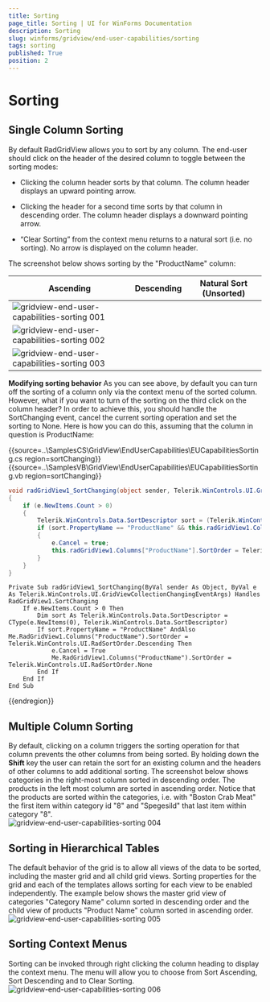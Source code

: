 ```yaml
---
title: Sorting
page_title: Sorting | UI for WinForms Documentation
description: Sorting
slug: winforms/gridview/end-user-capabilities/sorting
tags: sorting
published: True
position: 2
---
```


# Sorting



## Single Column Sorting

By default RadGridView allows you to sort by any column. The end-user should click on the header of the desired column to toggle between the sorting modes:

* Clicking the column header sorts by that column. The column header displays an upward pointing arrow.

* Clicking the header for a second time sorts by that column in descending order. The column header displays a downward pointing arrow.

* “Clear Sorting” from the context menu returns to a natural sort (i.e. no sorting). No arrow is displayed on the column header.

The screenshot below shows sorting by the "ProductName" column:
          


| Ascending | Descending | Natural Sort (Unsorted) |
| ------ | ------ | ------ |
|![gridview-end-user-capabilities-sorting 001](images/gridview-end-user-capabilities-sorting001.png)|
![gridview-end-user-capabilities-sorting 002](images/gridview-end-user-capabilities-sorting002.png)|
![gridview-end-user-capabilities-sorting 003](images/gridview-end-user-capabilities-sorting003.png)|

__Modifying sorting behavior__ As you can see above, by default you can turn off the sorting of a column only via the context menu of the sorted column. However, what if you want to turn of the sorting on the third click on the column header? In order to achieve this, you should handle the SortChanging event, cancel the current sorting operation and set the sorting to None. Here is how you can do this, assuming that the column in question is ProductName:

{{source=..\SamplesCS\GridView\EndUserCapabilities\EUCapabilitiesSorting.cs region=sortChanging}} 
{{source=..\SamplesVB\GridView\EndUserCapabilities\EUCapabilitiesSorting.vb region=sortChanging}} 

````C#
void radGridView1_SortChanging(object sender, Telerik.WinControls.UI.GridViewCollectionChangingEventArgs e)
{
    if (e.NewItems.Count > 0)
    {
        Telerik.WinControls.Data.SortDescriptor sort = (Telerik.WinControls.Data.SortDescriptor)e.NewItems[0];
        if (sort.PropertyName == "ProductName" && this.radGridView1.Columns["ProductName"].SortOrder == Telerik.WinControls.UI.RadSortOrder.Descending)
        {
            e.Cancel = true;
            this.radGridView1.Columns["ProductName"].SortOrder = Telerik.WinControls.UI.RadSortOrder.None;
        }
    }
}

````
````VB.NET
Private Sub radGridView1_SortChanging(ByVal sender As Object, ByVal e As Telerik.WinControls.UI.GridViewCollectionChangingEventArgs) Handles RadGridView1.SortChanging
    If e.NewItems.Count > 0 Then
        Dim sort As Telerik.WinControls.Data.SortDescriptor = CType(e.NewItems(0), Telerik.WinControls.Data.SortDescriptor)
        If sort.PropertyName = "ProductName" AndAlso Me.RadGridView1.Columns("ProductName").SortOrder = Telerik.WinControls.UI.RadSortOrder.Descending Then
            e.Cancel = True
            Me.RadGridView1.Columns("ProductName").SortOrder = Telerik.WinControls.UI.RadSortOrder.None
        End If
    End If
End Sub

````

{{endregion}} 

## Multiple Column Sorting

By default, clicking on a column triggers the sorting operation for that column prevents the other columns from being sorted. By holding down the __Shift__ key the user can retain the sort for an existing column and the headers of other columns to add additional sorting. The screenshot below shows categories in the right-most column sorted in descending order. The products in the left most column are sorted in ascending order. Notice that the products are sorted within the categories, i.e. with "Boston Crab Meat" the first item within category id "8" and "Spegesild" that last item within category "8".<br>![gridview-end-user-capabilities-sorting 004](images/gridview-end-user-capabilities-sorting004.png)

## Sorting in Hierarchical Tables

The default behavior of the grid is to allow all views of the data to be sorted, including the master grid and all child grid views. Sorting properties for the grid and each of the templates allows sorting for each view to be enabled independently. The example below shows the master grid view of categories "Category Name" column sorted in descending order and the child view of products "Product Name" column sorted in ascending order.<br>![gridview-end-user-capabilities-sorting 005](images/gridview-end-user-capabilities-sorting005.png)

## Sorting Context Menus

Sorting can be invoked through right clicking the column heading to display the context menu. The menu will allow you to choose from Sort Ascending, Sort Descending and to Clear Sorting.<br>![gridview-end-user-capabilities-sorting 006](images/gridview-end-user-capabilities-sorting006.png)
